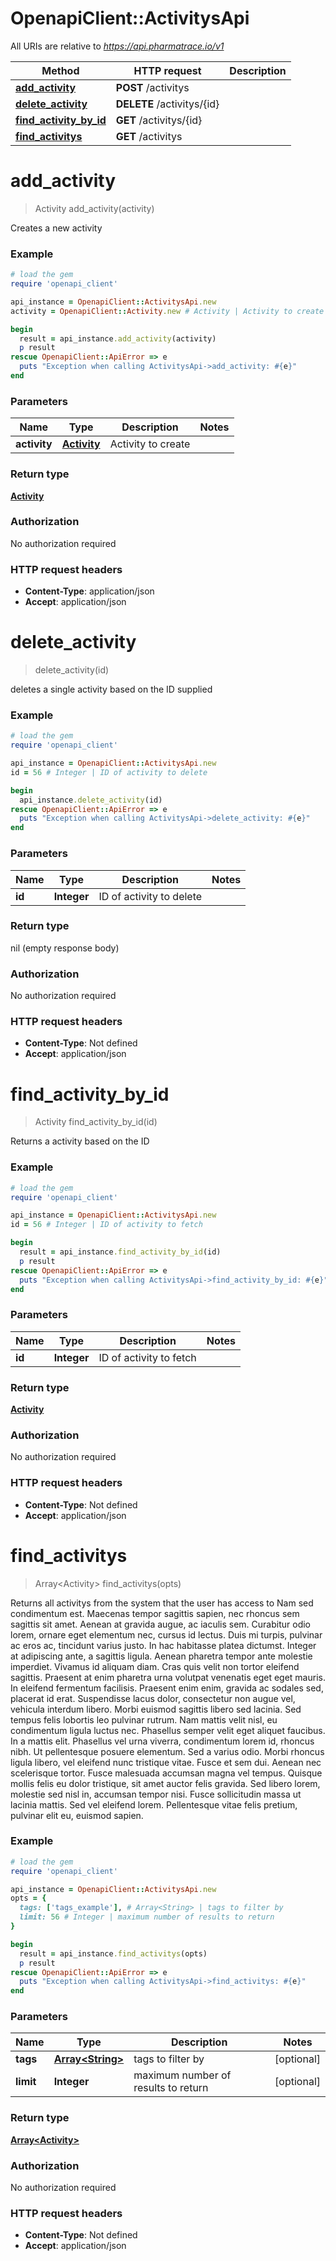 # OpenapiClient::ActivitysApi

All URIs are relative to *https://api.pharmatrace.io/v1*

Method | HTTP request | Description
------------- | ------------- | -------------
[**add_activity**](ActivitysApi.md#add_activity) | **POST** /activitys | 
[**delete_activity**](ActivitysApi.md#delete_activity) | **DELETE** /activitys/{id} | 
[**find_activity_by_id**](ActivitysApi.md#find_activity_by_id) | **GET** /activitys/{id} | 
[**find_activitys**](ActivitysApi.md#find_activitys) | **GET** /activitys | 


# **add_activity**
> Activity add_activity(activity)



Creates a new activity

### Example
```ruby
# load the gem
require 'openapi_client'

api_instance = OpenapiClient::ActivitysApi.new
activity = OpenapiClient::Activity.new # Activity | Activity to create

begin
  result = api_instance.add_activity(activity)
  p result
rescue OpenapiClient::ApiError => e
  puts "Exception when calling ActivitysApi->add_activity: #{e}"
end
```

### Parameters

Name | Type | Description  | Notes
------------- | ------------- | ------------- | -------------
 **activity** | [**Activity**](Activity.md)| Activity to create | 

### Return type

[**Activity**](Activity.md)

### Authorization

No authorization required

### HTTP request headers

 - **Content-Type**: application/json
 - **Accept**: application/json



# **delete_activity**
> delete_activity(id)



deletes a single activity based on the ID supplied

### Example
```ruby
# load the gem
require 'openapi_client'

api_instance = OpenapiClient::ActivitysApi.new
id = 56 # Integer | ID of activity to delete

begin
  api_instance.delete_activity(id)
rescue OpenapiClient::ApiError => e
  puts "Exception when calling ActivitysApi->delete_activity: #{e}"
end
```

### Parameters

Name | Type | Description  | Notes
------------- | ------------- | ------------- | -------------
 **id** | **Integer**| ID of activity to delete | 

### Return type

nil (empty response body)

### Authorization

No authorization required

### HTTP request headers

 - **Content-Type**: Not defined
 - **Accept**: application/json



# **find_activity_by_id**
> Activity find_activity_by_id(id)



Returns a activity based on the ID

### Example
```ruby
# load the gem
require 'openapi_client'

api_instance = OpenapiClient::ActivitysApi.new
id = 56 # Integer | ID of activity to fetch

begin
  result = api_instance.find_activity_by_id(id)
  p result
rescue OpenapiClient::ApiError => e
  puts "Exception when calling ActivitysApi->find_activity_by_id: #{e}"
end
```

### Parameters

Name | Type | Description  | Notes
------------- | ------------- | ------------- | -------------
 **id** | **Integer**| ID of activity to fetch | 

### Return type

[**Activity**](Activity.md)

### Authorization

No authorization required

### HTTP request headers

 - **Content-Type**: Not defined
 - **Accept**: application/json



# **find_activitys**
> Array&lt;Activity&gt; find_activitys(opts)



Returns all activitys from the system that the user has access to Nam sed condimentum est. Maecenas tempor sagittis sapien, nec rhoncus sem sagittis sit amet. Aenean at gravida augue, ac iaculis sem. Curabitur odio lorem, ornare eget elementum nec, cursus id lectus. Duis mi turpis, pulvinar ac eros ac, tincidunt varius justo. In hac habitasse platea dictumst. Integer at adipiscing ante, a sagittis ligula. Aenean pharetra tempor ante molestie imperdiet. Vivamus id aliquam diam. Cras quis velit non tortor eleifend sagittis. Praesent at enim pharetra urna volutpat venenatis eget eget mauris. In eleifend fermentum facilisis. Praesent enim enim, gravida ac sodales sed, placerat id erat. Suspendisse lacus dolor, consectetur non augue vel, vehicula interdum libero. Morbi euismod sagittis libero sed lacinia.  Sed tempus felis lobortis leo pulvinar rutrum. Nam mattis velit nisl, eu condimentum ligula luctus nec. Phasellus semper velit eget aliquet faucibus. In a mattis elit. Phasellus vel urna viverra, condimentum lorem id, rhoncus nibh. Ut pellentesque posuere elementum. Sed a varius odio. Morbi rhoncus ligula libero, vel eleifend nunc tristique vitae. Fusce et sem dui. Aenean nec scelerisque tortor. Fusce malesuada accumsan magna vel tempus. Quisque mollis felis eu dolor tristique, sit amet auctor felis gravida. Sed libero lorem, molestie sed nisl in, accumsan tempor nisi. Fusce sollicitudin massa ut lacinia mattis. Sed vel eleifend lorem. Pellentesque vitae felis pretium, pulvinar elit eu, euismod sapien. 

### Example
```ruby
# load the gem
require 'openapi_client'

api_instance = OpenapiClient::ActivitysApi.new
opts = {
  tags: ['tags_example'], # Array<String> | tags to filter by
  limit: 56 # Integer | maximum number of results to return
}

begin
  result = api_instance.find_activitys(opts)
  p result
rescue OpenapiClient::ApiError => e
  puts "Exception when calling ActivitysApi->find_activitys: #{e}"
end
```

### Parameters

Name | Type | Description  | Notes
------------- | ------------- | ------------- | -------------
 **tags** | [**Array&lt;String&gt;**](String.md)| tags to filter by | [optional] 
 **limit** | **Integer**| maximum number of results to return | [optional] 

### Return type

[**Array&lt;Activity&gt;**](Activity.md)

### Authorization

No authorization required

### HTTP request headers

 - **Content-Type**: Not defined
 - **Accept**: application/json



